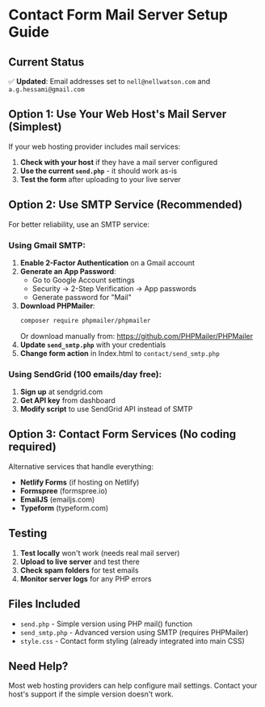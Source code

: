 # Contact Form Mail Server Setup Guide

## Current Status
✅ **Updated**: Email addresses set to `nell@nellwatson.com` and `a.g.hessami@gmail.com`

## Option 1: Use Your Web Host's Mail Server (Simplest)

If your web hosting provider includes mail services:

1. **Check with your host** if they have a mail server configured
2. **Use the current `send.php`** - it should work as-is
3. **Test the form** after uploading to your live server

## Option 2: Use SMTP Service (Recommended)

For better reliability, use an SMTP service:

### Using Gmail SMTP:
1. **Enable 2-Factor Authentication** on a Gmail account
2. **Generate an App Password**:
   - Go to Google Account settings
   - Security → 2-Step Verification → App passwords
   - Generate password for "Mail"
3. **Download PHPMailer**:
   ```bash
   composer require phpmailer/phpmailer
   ```
   Or download manually from: https://github.com/PHPMailer/PHPMailer
4. **Update `send_smtp.php`** with your credentials
5. **Change form action** in Index.html to `contact/send_smtp.php`

### Using SendGrid (100 emails/day free):
1. **Sign up** at sendgrid.com
2. **Get API key** from dashboard
3. **Modify script** to use SendGrid API instead of SMTP

## Option 3: Contact Form Services (No coding required)

Alternative services that handle everything:

- **Netlify Forms** (if hosting on Netlify)
- **Formspree** (formspree.io)
- **EmailJS** (emailjs.com)
- **Typeform** (typeform.com)

## Testing

1. **Test locally** won't work (needs real mail server)
2. **Upload to live server** and test there
3. **Check spam folders** for test emails
4. **Monitor server logs** for any PHP errors

## Files Included

- `send.php` - Simple version using PHP mail() function
- `send_smtp.php` - Advanced version using SMTP (requires PHPMailer)
- `style.css` - Contact form styling (already integrated into main CSS)

## Need Help?

Most web hosting providers can help configure mail settings. Contact your host's support if the simple version doesn't work. 